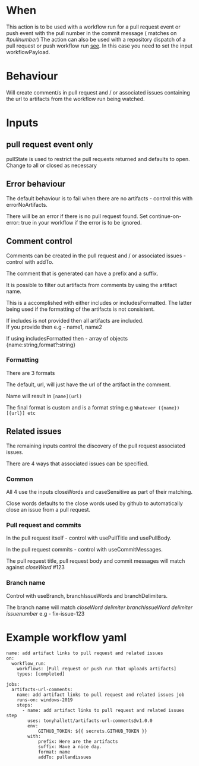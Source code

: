# When
This action is to be used with a workflow run for a pull request event or push event with the pull number in the
commit message ( matches on #*pullnumber*)
The action can also be used with a repository dispatch of a pull request or push workflow run [see](https://github.com/tonyhallett/workflow-run-conclusion-dispatch-action).  In this case you need to set the input workflowPayload.

# Behaviour
Will create comment/s in pull request and / or associated issues containing the url to artifacts from the workflow run being watched.

# Inputs
## pull request event only
pullState is used to restrict the pull requests returned and defaults to open.  Change to all or closed as necessary

## Error behaviour

The default behaviour is to fail when there are no artifacts - control this with errorNoArtifacts.

There will be an error if there is no pull request found.
Set continue-on-error: true in your workflow if the error is to be ignored.
## Comment control

Comments can be created in the pull request and / or associated issues - control with addTo.

The comment that is generated can have a prefix and a suffix.

It is possible to filter out artifacts from comments by using the artifact name.

This is a accomplished with either includes or includesFormatted.  The latter being used if the formatting of the 
artifacts is not consistent.

If includes is not provided then all artifacts are included.  
If you provide then e.g - name1, name2

If using includesFormatted then - array of objects {name:string,format?:string}

### Formatting

There are 3 formats

The default, url, will just have the url of the artifact in the comment. 

Name will result in `[name](url)`

The final format is custom and is a format string e.g `Whatever ({name})[{url}] etc`


## Related issues

The remaining inputs control the discovery of the pull request associated issues.

There are 4 ways that associated issues can be specified.
### Common

All 4 use the inputs closeWords and caseSensitive as part of their matching.  

Close words defaults to the close words used by github to automatically close an issue from a pull request.
### Pull request and commits

In the pull request itself - control with usePullTitle and usePullBody.

In the pull request commits - control with useCommitMessages.

The pull request title, pull request body and commit messages will match against *closeWord* #123

### Branch name

Control with useBranch, branchIssueWords and branchDelimiters.


The branch name will match *closeWord* *delimiter* *branchIssueWord* *delimiter* *issuenumber* e.g - fix-issue-123



# Example workflow yaml
```
name: add artifact links to pull request and related issues
on:
  workflow_run:
    workflows: [Pull request or push run that uploads artifacts]
    types: [completed]

jobs:
  artifacts-url-comments:
    name: add artifact links to pull request and related issues job
    runs-on: windows-2019
    steps:
      - name: add artifact links to pull request and related issues step
        uses: tonyhallett/artifacts-url-comments@v1.0.0
        env:
            GITHUB_TOKEN: ${{ secrets.GITHUB_TOKEN }}
        with:
            prefix: Here are the artifacts 
            suffix: Have a nice day.
            format: name
            addTo: pullandissues
```
      

